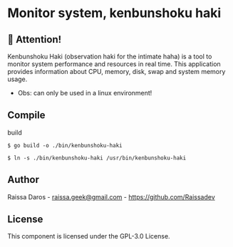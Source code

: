 # Monitor system, kenbunshoku haki

## :stop_sign: Attention!

Kenbunshoku Haki (observation haki for the intimate haha) is a tool to monitor system performance and resources in real time. This application provides information about CPU, memory, disk, swap and system memory usage.

- Obs: can only be used in a linux environment!

## Compile
build
```
$ go build -o ./bin/kenbunshoku-haki
```

```
$ ln -s ./bin/kenbunshoku-haki /usr/bin/kenbunshoku-haki
```

## Author
Raissa Daros - raissa.geek@gmail.com - https://github.com/Raissadev

## License
This component is licensed under the GPL-3.0 License.